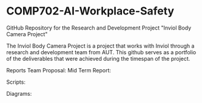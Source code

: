 # COMP702-AI-Workplace-Safety
GitHub Repository for the Research and Development Project "Inviol Body Camera Project"

The Inviol Body Camera Project is a project that works with Inviol through a research and development team from AUT.
This github serves as a portfolio of the deliverables that were achieved during the timespan of the project.

Reports
Team Proposal:
Mid Term Report: 

Scripts:

Diagrams: 
